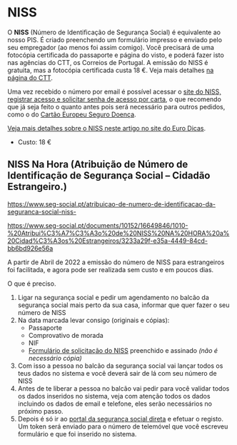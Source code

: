 # NISS



O **NISS** (Número de Identificação de Segurança Social) é equivalente ao nosso PIS. É criado preenchendo um formulário impresso e enviado pelo seu empregador (ao menos foi assim comigo). Você precisará de uma fotocópia certificada do passaporte e página do visto, e poderá fazer isto nas agências do CTT, os Correios de Portugal. A emissão do NISS é gratuita, mas a fotocópia certificada custa 18 €. Veja mais detalhes [na página do CTT](https://www.online24.pt/autenticacao-de-documentos-nos-ctt/).

Uma vez recebido o número por email é possível acessar o [site do NISS, registrar acesso e solicitar senha de acesso por carta](https://app.seg-social.pt/sso/login?service=https%3A%2F%2Fapp.seg-social.pt%2Fptss%2Fcaslogin), o que recomendo que já seja feito o quanto antes pois será necessário para outros pedidos, como o do [Cartão Europeu Seguro Doença](https://github.com/nighto/brasil-portugal#cart%C3%A3o-europeu-seguro-doen%C3%A7a).

[Veja mais detalhes sobre o NISS neste artigo no site do Euro Dicas](https://www.eurodicas.com.br/niss-como-fazer/).

* Custo: 18 €

## NISS Na Hora (Atribuição de Número de Identificação de Segurança Social – Cidadão Estrangeiro.)

https://www.seg-social.pt/atribuicao-de-numero-de-identificacao-da-seguranca-social-niss-

https://www.seg-social.pt/documents/10152/16649846/1010-%20Atribui%C3%A7%C3%A3o%20de%20NISS%20NA%20HORA%20a%20Cidad%C3%A3os%20Estrangeiros/3233a29f-e35a-4449-84cd-bb6bd926e56a

A partir de Abril de 2022 a emissão do número de NISS para estrangeiros foi facilitada, e agora pode ser realizada sem custo e em poucos dias.

O que é preciso.

1. Ligar na segurança social e pedir um agendamento no balcão da segurança social mais perto da sua casa, informar que quer fazer o seu número de NISS
2. Na data marcada levar consigo (originais e cópias):
    - Passaporte
    - Comprovativo de morada
    - NIF
    - <a href="https://www.seg-social.pt/documents/10152/21741/RV_1006_DGSS/d40ab4c2-9080-4bf9-a8ae-a772b43edc2b">Formulário de solicitação do NISS</a> preenchido e assinado <i>(não é necessário cópia)</i>
3. Com isso a pessoa no balcão da segurança social vai lançar todos os teus dados no sistema e você deverá sair de lá com seu número de NISS
4. Antes de te liberar a pessoa no balcão vai pedir para você validar todos os dados inseridos no sistema, veja com atenção todos os dados incluindo os dados de email e telefone, eles serão necessários no próximo passo.
5. Depois é só ir ao <a href="https://app.seg-social.pt/sso/login?service=https%3A%2F%2Fapp.seg-social.pt%2Fptss%2Fcaslogin">portal da segurança social direta</a> e efetuar o registo. Um token será enviado para o número de telemóvel que você escreveu formulário e que foi inserido no sistema. 
